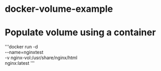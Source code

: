 # docker-volume-example

# Populate volume using a container

'''docker run -d \
  --name=nginxtest \
  -v nginx-vol:/usr/share/nginx/html \
  nginx:latest
  '''
